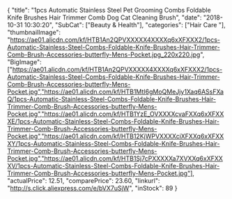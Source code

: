 {
	"title": "1pcs Automatic Stainless Steel Pet Grooming Combs Foldable Knife Brushes Hair Trimmer Comb Dog Cat Cleaning Brush",
	"date": "2018-10-31 10:30:20",
	"SubCat": ["Beauty & Health"],
	"categories": ["Hair Care "],
	"thumbnailImage": "https://ae01.alicdn.com/kf/HTB1An2QPVXXXXX4XXXXq6xXFXXX2/1pcs-Automatic-Stainless-Steel-Combs-Foldable-Knife-Brushes-Hair-Trimmer-Comb-Brush-Accessories-butterfly-Mens-Pocket.jpg_220x220.jpg",
	"BigImage": ["https://ae01.alicdn.com/kf/HTB1An2QPVXXXXX4XXXXq6xXFXXX2/1pcs-Automatic-Stainless-Steel-Combs-Foldable-Knife-Brushes-Hair-Trimmer-Comb-Brush-Accessories-butterfly-Mens-Pocket.jpg","https://ae01.alicdn.com/kf/HTB1MtI6gMoQMeJjy1Xaq6ASsFXaQ/1pcs-Automatic-Stainless-Steel-Combs-Foldable-Knife-Brushes-Hair-Trimmer-Comb-Brush-Accessories-butterfly-Mens-Pocket.jpg","https://ae01.alicdn.com/kf/HTB1YzE_OVXXXXcvaFXXq6xXFXXXE/1pcs-Automatic-Stainless-Steel-Combs-Foldable-Knife-Brushes-Hair-Trimmer-Comb-Brush-Accessories-butterfly-Mens-Pocket.jpg","https://ae01.alicdn.com/kf/HTB12KjWPVXXXXciXFXXq6xXFXXXY/1pcs-Automatic-Stainless-Steel-Combs-Foldable-Knife-Brushes-Hair-Trimmer-Comb-Brush-Accessories-butterfly-Mens-Pocket.jpg","https://ae01.alicdn.com/kf/HTB1Sj7cPXXXXXa7XVXXq6xXFXXXV/1pcs-Automatic-Stainless-Steel-Combs-Foldable-Knife-Brushes-Hair-Trimmer-Comb-Brush-Accessories-butterfly-Mens-Pocket.jpg"],
	"actualPrice": 12.51,
	"comparePrice": 23.60,
	"linkurl": "http://s.click.aliexpress.com/e/bVX7uSjW",
	"inStock": 89
}
